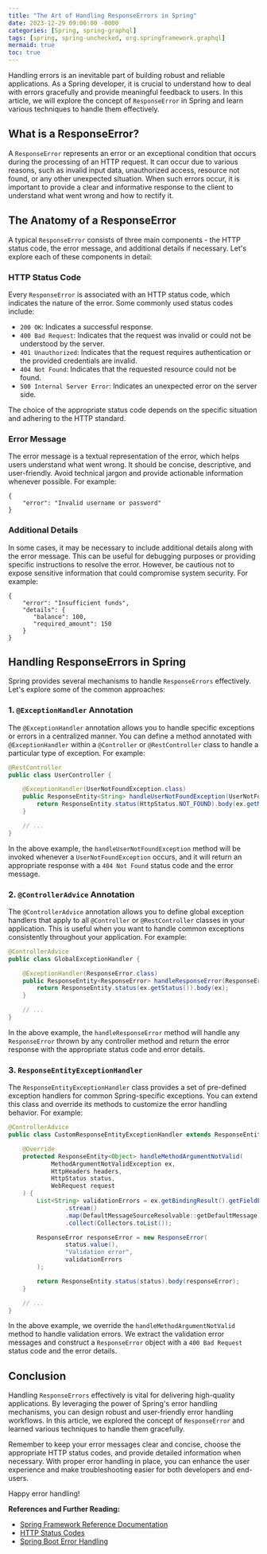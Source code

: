 ```yaml
---
title: "The Art of Handling ResponseErrors in Spring"
date: 2023-12-29 09:00:00 -0000
categories: [Spring, spring-graphql]
tags: [spring, spring-unchecked, org.springframework.graphql]
mermaid: true
toc: true
---
```



Handling errors is an inevitable part of building robust and reliable applications. As a Spring developer, it is crucial to understand how to deal with errors gracefully and provide meaningful feedback to users. In this article, we will explore the concept of `ResponseError` in Spring and learn various techniques to handle them effectively.

## What is a ResponseError?

A `ResponseError` represents an error or an exceptional condition that occurs during the processing of an HTTP request. It can occur due to various reasons, such as invalid input data, unauthorized access, resource not found, or any other unexpected situation. When such errors occur, it is important to provide a clear and informative response to the client to understand what went wrong and how to rectify it.

## The Anatomy of a ResponseError

A typical `ResponseError` consists of three main components - the HTTP status code, the error message, and additional details if necessary. Let's explore each of these components in detail:

### HTTP Status Code

Every `ResponseError` is associated with an HTTP status code, which indicates the nature of the error. Some commonly used status codes include:

- `200 OK`: Indicates a successful response.
- `400 Bad Request`: Indicates that the request was invalid or could not be understood by the server.
- `401 Unauthorized`: Indicates that the request requires authentication or the provided credentials are invalid.
- `404 Not Found`: Indicates that the requested resource could not be found.
- `500 Internal Server Error`: Indicates an unexpected error on the server side.

The choice of the appropriate status code depends on the specific situation and adhering to the HTTP standard.

### Error Message

The error message is a textual representation of the error, which helps users understand what went wrong. It should be concise, descriptive, and user-friendly. Avoid technical jargon and provide actionable information whenever possible. For example:

```
{
    "error": "Invalid username or password"
}
```

### Additional Details

In some cases, it may be necessary to include additional details along with the error message. This can be useful for debugging purposes or providing specific instructions to resolve the error. However, be cautious not to expose sensitive information that could compromise system security. For example:

```
{
    "error": "Insufficient funds",
    "details": {
       "balance": 100,
       "required_amount": 150
    }
}
```

## Handling ResponseErrors in Spring

Spring provides several mechanisms to handle `ResponseErrors` effectively. Let's explore some of the common approaches:

### 1. `@ExceptionHandler` Annotation

The `@ExceptionHandler` annotation allows you to handle specific exceptions or errors in a centralized manner. You can define a method annotated with `@ExceptionHandler` within a `@Controller` or `@RestController` class to handle a particular type of exception. For example:

```java
@RestController
public class UserController {

    @ExceptionHandler(UserNotFoundException.class)
    public ResponseEntity<String> handleUserNotFoundException(UserNotFoundException ex) {
        return ResponseEntity.status(HttpStatus.NOT_FOUND).body(ex.getMessage());
    }

    // ...
}
```

In the above example, the `handleUserNotFoundException` method will be invoked whenever a `UserNotFoundException` occurs, and it will return an appropriate response with a `404 Not Found` status code and the error message.

### 2. `@ControllerAdvice` Annotation

The `@ControllerAdvice` annotation allows you to define global exception handlers that apply to all `@Controller` or `@RestController` classes in your application. This is useful when you want to handle common exceptions consistently throughout your application. For example:

```java
@ControllerAdvice
public class GlobalExceptionHandler {

    @ExceptionHandler(ResponseError.class)
    public ResponseEntity<ResponseError> handleResponseError(ResponseError ex) {
        return ResponseEntity.status(ex.getStatus()).body(ex);
    }

    // ...
}
```

In the above example, the `handleResponseError` method will handle any `ResponseError` thrown by any controller method and return the error response with the appropriate status code and error details.

### 3. `ResponseEntityExceptionHandler`

The `ResponseEntityExceptionHandler` class provides a set of pre-defined exception handlers for common Spring-specific exceptions. You can extend this class and override its methods to customize the error handling behavior. For example:

```java
@ControllerAdvice
public class CustomResponseEntityExceptionHandler extends ResponseEntityExceptionHandler {

    @Override
    protected ResponseEntity<Object> handleMethodArgumentNotValid(
            MethodArgumentNotValidException ex,
            HttpHeaders headers,
            HttpStatus status,
            WebRequest request
    ) {
        List<String> validationErrors = ex.getBindingResult().getFieldErrors()
                .stream()
                .map(DefaultMessageSourceResolvable::getDefaultMessage)
                .collect(Collectors.toList());

        ResponseError responseError = new ResponseError(
                status.value(),
                "Validation error",
                validationErrors
        );

        return ResponseEntity.status(status).body(responseError);
    }

    // ...
}
```

In the above example, we override the `handleMethodArgumentNotValid` method to handle validation errors. We extract the validation error messages and construct a `ResponseError` object with a `400 Bad Request` status code and the error details.

## Conclusion

Handling `ResponseErrors` effectively is vital for delivering high-quality applications. By leveraging the power of Spring's error handling mechanisms, you can design robust and user-friendly error handling workflows. In this article, we explored the concept of `ResponseError` and learned various techniques to handle them gracefully.

Remember to keep your error messages clear and concise, choose the appropriate HTTP status codes, and provide detailed information when necessary. With proper error handling in place, you can enhance the user experience and make troubleshooting easier for both developers and end-users.

Happy error handling!

**References and Further Reading:**

- [Spring Framework Reference Documentation](https://docs.spring.io/spring-framework/docs/current/reference/html/)
- [HTTP Status Codes](https://httpstatuses.com/)
- [Spring Boot Error Handling](https://spring.io/guides/gs/validation-api/)